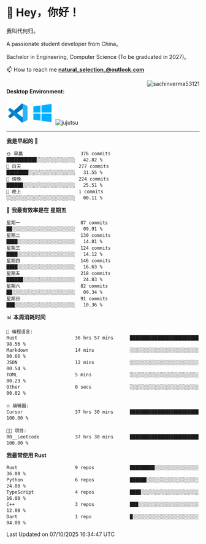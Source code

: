# 👋 Hey，你好！

我叫代何归。

A passionate student developer from China。

Bachelor in Engineering, Computer Science (To be graduated in 2027)。

📫 How to reach me **natural_selection_@outlook.com**

<div style="display: flex; justify-content: space-between; align-items: flex-start;">
  <div>
    <h4>Desktop Environment: </h4>
    <span>
      <img style="margin: auto;" src="https://raw.githubusercontent.com/sachinverma53121/sachinverma53121/master/icons/vsc.png" alt=vs width="60" height="60"/>
      <img style="margin: auto;" src="https://raw.githubusercontent.com/sachinverma53121/sachinverma53121/master/icons/win10.png" alt=windows10 width="60" height="60"/>
      <img style="margin: auto;" src="https://img2023.cnblogs.com/blog/3292968/202505/3292968-20250515084111916-1835883071.png" alt=jujutsu width="60" height="60"/>
    </span>
  </div>
  <div>
    <img style="margin: auto;" src=https://github-readme-stats.vercel.app/api?username=Natural-selection1&show_icons=true alt=sachinverma53121 />
  </div>
</div>

---

<!--START_SECTION:waka-->
**我是早起的 🐤** 

```text
🌞 早晨                     376 commits         ███████████░░░░░░░░░░░░░░   42.82 % 
🌆 白天                     277 commits         ████████░░░░░░░░░░░░░░░░░   31.55 % 
🌃 傍晚                     224 commits         ██████░░░░░░░░░░░░░░░░░░░   25.51 % 
🌙 晚上                     1 commits           ░░░░░░░░░░░░░░░░░░░░░░░░░   00.11 % 
```
📅 **我最有效率是在 星期五** 

```text
星期一                      87 commits          ██░░░░░░░░░░░░░░░░░░░░░░░   09.91 % 
星期二                      130 commits         ████░░░░░░░░░░░░░░░░░░░░░   14.81 % 
星期三                      124 commits         ████░░░░░░░░░░░░░░░░░░░░░   14.12 % 
星期四                      146 commits         ████░░░░░░░░░░░░░░░░░░░░░   16.63 % 
星期五                      218 commits         ██████░░░░░░░░░░░░░░░░░░░   24.83 % 
星期六                      82 commits          ██░░░░░░░░░░░░░░░░░░░░░░░   09.34 % 
星期日                      91 commits          ███░░░░░░░░░░░░░░░░░░░░░░   10.36 % 
```


📊 **本周消耗时间** 

```text
💬 编程语言: 
Rust                     36 hrs 57 mins      █████████████████████████   98.56 % 
Markdown                 14 mins             ░░░░░░░░░░░░░░░░░░░░░░░░░   00.66 % 
JSON                     12 mins             ░░░░░░░░░░░░░░░░░░░░░░░░░   00.54 % 
TOML                     5 mins              ░░░░░░░░░░░░░░░░░░░░░░░░░   00.23 % 
Other                    0 secs              ░░░░░░░░░░░░░░░░░░░░░░░░░   00.02 % 

🔥 编辑器: 
Cursor                   37 hrs 30 mins      █████████████████████████   100.00 % 

🐱‍💻 项目: 
00__Leetcode             37 hrs 30 mins      █████████████████████████   100.00 % 
```

**我最常使用 Rust** 

```text
Rust                     9 repos             █████████░░░░░░░░░░░░░░░░   36.00 % 
Python                   6 repos             ██████░░░░░░░░░░░░░░░░░░░   24.00 % 
TypeScript               4 repos             ████░░░░░░░░░░░░░░░░░░░░░   16.00 % 
C++                      3 repos             ███░░░░░░░░░░░░░░░░░░░░░░   12.00 % 
Dart                     1 repo              █░░░░░░░░░░░░░░░░░░░░░░░░   04.00 % 
```




 Last Updated on 07/10/2025 16:34:47 UTC
<!--END_SECTION:waka-->
